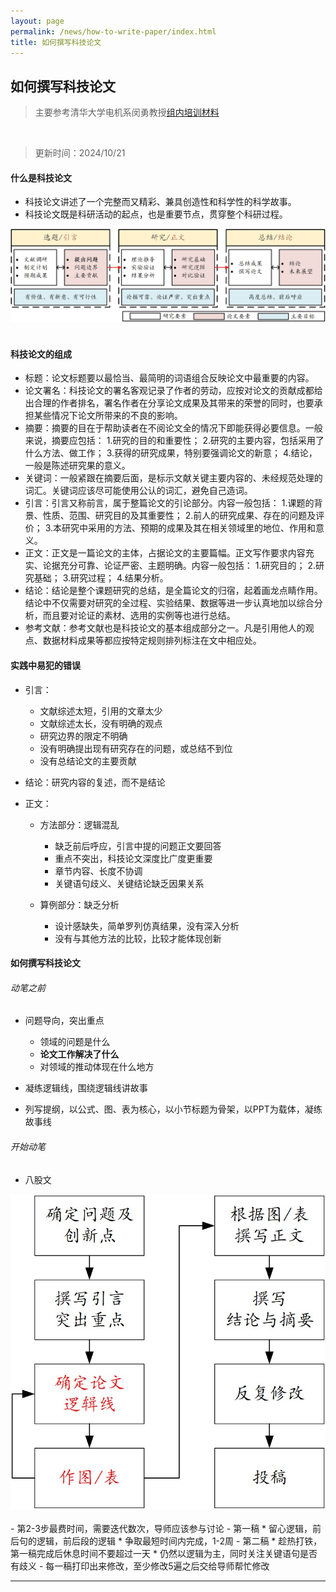 ```yaml
---
layout: page
permalink: /news/how-to-write-paper/index.html
title: 如何撰写科技论文
---
```


## 如何撰写科技论文

> 主要参考清华大学电机系闵勇教授[组内培训材料](https://lezheng.org/news/how-to-write-paper.assets/怎样撰写科技论文-闵勇.pdf)

<br>

> 更新时间：2024/10/21

#### 什么是科技论文
- 科技论文讲述了一个完整而又精彩、兼具创造性和科学性的科学故事。
- 科技论文既是科研活动的起点，也是重要节点，贯穿整个科研过程。

<center>
<img src="/news/how-to-write-paper.assets/fig1.jpg">
</center>

<br>

#### 科技论文的组成

- 标题：论文标题要以最恰当、最简明的词语组合反映论文中最重要的内容。
- 论文署名：科技论文的署名客观记录了作者的劳动，应按对论文的贡献成都给出合理的作者排名，署名作者在分享论文成果及其带来的荣誉的同时，也要承担某些情况下论文所带来的不良的影响。
- 摘要：摘要的目在于帮助读者在不阅论文全的情况下即能获得必要信息。一般来说，摘要应包括：
	1.研究的目的和重要性；
	2.研究的主要内容，包括采用了什么方法、做工作；
	3.获得的研究成果，特别要强调论文的新意；
	4.结论，一般是陈述研究果的意义。
- 关键词：一般紧跟在摘要后面，是标示文献关键主要内容的、未经规范处理的词汇。关键词应该尽可能使用公认的词汇，避免自己造词。
- 引言：引言又称前言，属于整篇论文的引论部分。内容一般包括：
	1.课题的背景、性质、范围、研究目的及其重要性；
	2.前人的研究成果、存在的问题及评价；
	3.本研究中采用的方法、预期的成果及其在相关领域里的地位、作用和意义。
- 正文：正文是一篇论文的主体，占据论文的主要篇幅。正文写作要求内容充实、论据充分可靠、论证严密、主题明确。内容一般包括：
	1.研究目的；
	2.研究基础；
	3.研究过程；
	4.结果分析。
- 结论：结论是整个课题研究的总结，是全篇论文的归宿，起着画龙点睛作用。结论中不仅需要对研究的全过程、实验结果、数据等进一步认真地加以综合分析，而且要对论证的素材、选用的实例等也进行总结。
- 参考文献：参考文献也是科技论文的基本组成部分之一。凡是引用他人的观点、数据材料成果等都应按特定规则排列标注在文中相应处。


#### 实践中易犯的错误
- 引言：
	- 文献综述太短，引用的文章太少
	- 文献综述太长，没有明确的观点
	- 研究边界的限定不明确
	- 没有明确提出现有研究存在的问题，或总结不到位
	- 没有总结论文的主要贡献

- 结论：研究内容的复述，而不是结论

- 正文：
	- 方法部分：逻辑混乱
		* 缺乏前后呼应，引言中提的问题正文要回答
		* 重点不突出，科技论文深度比广度更重要
		* 章节内容、长度不协调
		* 关键语句歧义、关键结论缺乏因果关系

	- 算例部分：缺乏分析
		* 设计感缺失，简单罗列仿真结果，没有深入分析
		* 没有与其他方法的比较，比较才能体现创新

#### 如何撰写科技论文
###### 动笔之前
- 问题导向，突出重点
	- 领域的问题是什么
	- **论文工作解决了什么**
	- 对领域的推动体现在什么地方

- 凝练逻辑线，围绕逻辑线讲故事

- 列写提纲，以公式、图、表为核心，以小节标题为骨架，以PPT为载体，凝练故事线

###### 开始动笔
- 八股文

<center>
<img src="/news/how-to-write-paper.assets/fig2.jpg">
</center>

<br>
- 第2-3步最费时间，需要迭代数次，导师应该参与讨论
- 第一稿
	* 留心逻辑，前后句的逻辑，前后段的逻辑
	* 争取最短时间内完成，1-2周
- 第二稿
	* 趁热打铁，第一稿完成后休息时间不要超过一天
	* 仍然以逻辑为主，同时关注关键语句是否有歧义
- 每一稿打印出来修改，至少修改5遍之后交给导师帮忙修改


<br>

----

